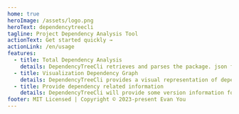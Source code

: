 ```yaml
---
home: true
heroImage: /assets/logo.png
heroText: dependencytreecli
tagline: Project Dependency Analysis Tool
actionText: Get started quickly →
actionLink: /en/usage
features:
  - title: Total Dependency Analysis
    details: DependencyTreeCli retrieves and parses the package. json file in the project, and constructs a global dependency tree based on the relationship between the dependencies of the project.
  - title: Visualization Dependency Graph
    details: DependencyTreeCli provides a visual representation of dependency graphs, presenting dependency relationships in a graphical form.
  - title: Provide dependency related information
    details: DependencyTreeCli will provide some version information for dependencies, and so on.
footer: MIT Licensed | Copyright © 2023-present Evan You
---
```


<my-view title="Screenshot preview" />
